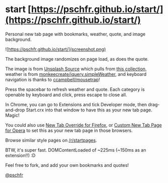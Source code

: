 # start [https://pschfr.github.io/start/](https://pschfr.github.io/start/)
Personal new tab page with bookmarks, weather, quote, and image background.

![https://pschfr.github.io/start/](screenshot.png)

The background image randomizes on page load, as does the quote.

The image is from [Unsplash Source](https://source.unsplash.com/) which pulls from [this collection](https://unsplash.com/collections/292287/), weather is from [monkeecreate/jquery.simpleWeather](https://github.com/monkeecreate/jquery.simpleWeather), and keyboard navigation is thanks to [ccampbell/mousetrap](https://github.com/ccampbell/mousetrap)!

Press the spacebar to refresh weather and quote. Each category is openable by keyboard and click, press escape to close all.

In Chrome, you can go to Extensions and tick Developer mode, then drag-and-drop Start.crx into that window to have this as your new tab page. Magic!

You could also use [New Tab Override for Firefox](https://addons.mozilla.org/en-US/firefox/addon/new-tab-override/), or [Custom New Tab Page for Opera](https://addons.opera.com/en/extensions/details/custom-new-tab-page/) to set this as your new tab page in those browsers.

Browse similar style pages on [/r/startpages](https://reddit.com/r/startpages).

BTW, it's super fast. DOMContentLoaded of ~225ms (~150ms as an extension!!) :D

Feel free to fork, and add your own bookmarks and quotes!

[@pschfr](http://twitter.com/pschfr)
